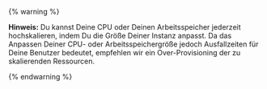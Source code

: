 {% warning %}

**Hinweis:** Du kannst Deine CPU oder Deinen Arbeitsspeicher jederzeit hochskalieren, indem Du die Größe Deiner Instanz anpasst. Da das Anpassen Deiner CPU- oder Arbeitsspeichergröße jedoch Ausfallzeiten für Deine Benutzer bedeutet, empfehlen wir ein Over-Provisioning der zu skalierenden Ressourcen.

{% endwarning %}
